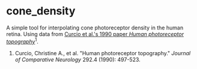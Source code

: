 # cone_density

A simple tool for interpolating cone photoreceptor density in the human retina. Using data from [Curcio et al.'s 1990 paper *Human photoreceptor topography*](https://www.ncbi.nlm.nih.gov/pubmed/2324310)<sup>1</sup>.

1. Curcio, Christine A., et al. "Human photoreceptor topography." *Journal of Comparative Neurology* 292.4 (1990): 497-523.

